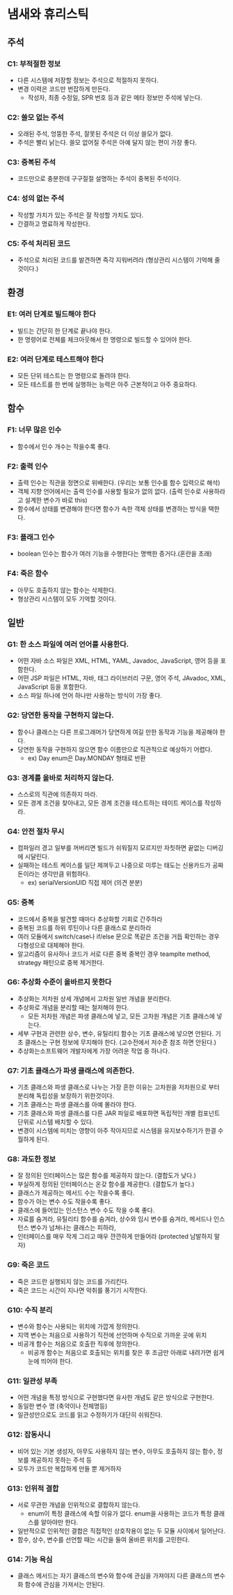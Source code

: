 # 냄새와 휴리스틱

## 주석
### C1: 부적절한 정보
- 다른 시스템에 저장할 정보는 주석으로 적절하지 못하다.
- 변경 이력은 코드만 번잡하게 만든다.
  - 작성자, 최종 수정일, SPR 번호 등과 같은 메타 정보만 주석에 넣는다.
  
### C2: 쓸모 없는 주석
- 오래된 주석, 엉뚱한 주석, 잘못된 주석은 더 이상 쓸모가 없다.
- 주석은 빨리 낡는다. 쓸모 없어질 주석은 아예 달지 않는 편이 가장 좋다.

### C3: 중복된 주석
- 코드만으로 충분한데 구구절절 설명하는 주석이 중복된 주석이다.

### C4: 성의 없는 주석
- 작성할 가치가 있는 주석은 잘 작성할 가치도 있다.
- 간결하고 명료하게 작성한다.

### C5: 주석 처리된 코드
- 주석으로 처리된 코드를 발견하면 즉각 지워버려라 (형상관리 시스템이 기억해 줄 것이다.)

## 환경
### E1: 여러 단계로 빌드해야 한다
- 빌드는 간단히 한 단계로 끝나야 한다.
- 한 명령어로 전체를 체크아웃해서 한 명령으로 빌드할 수 있어야 한다.

### E2: 여러 단계로 테스트해야 한다
- 모든 단위 테스트는 한 명령으로 돌려야 한다.
- 모든 테스트를 한 번에 실행하는 능력은 아주 근본적이고 아주 중요하다.

## 함수
### F1: 너무 많은 인수
- 함수에서 인수 개수는 작을수록 좋다.

### F2: 출력 인수
- 출력 인수는 직관을 정면으로 위배한다. (우리는 보통 인수를 함수 입력으로 해석)
- 객체 지향 언어에서는 출력 인수를 사용할 필요가 없의 없다. (출력 인수로 사용하라고 설계한 변수가 바로 this)
- 함수에서 상태를 변경해야 한다면 함수가 속한 객체 상태를 변경하는 방식을 택한다.

### F3: 플래그 인수
- boolean 인수는 함수가 여러 기능을 수행한다는 명백한 증거다.(혼란을 초래)

### F4: 죽은 함수
- 아무도 호출하지 않는 함수는 삭제한다.
- 형상관리 시스템이 모두 기억할 것이다.

## 일반
### G1: 한 소스 파일에 여러 언어를 사용한다.
- 어떤 자바 소스 파일은 XML, HTML, YAML, Javadoc, JavaScript, 영어 등을 포함한다.
- 어떤 JSP 파일은 HTML, 자바, 태그 라이브러리 구문, 영어 주석, JAvadoc, XML, JavaScript 등을 포함한다.
- 소스 파일 하나에 언어 하나만 사용하는 방식이 가장 좋다.

### G2: 당연한 동작을 구현하지 않는다.
- 함수나 클래스는 다른 프로그래머가 당연하게 여길 만한 동작과 기능을 제공해야 한다.
- 당연한 동작을 구현하지 않으면 함수 이름만으로 직관적으로 예상하기 어렵다.
  - ex) Day enum은 Day.MONDAY 형태로 반환
  
### G3: 경계를 올바로 처리하지 않는다.
- 스스로의 직관에 의존하지 마라.
- 모든 경계 조건을 찾아내고, 모든 경계 조건을 테스트하는 테이트 케이스를 작성하라.

### G4: 안전 절차 무시
- 컴파일러 경고 일부를 꺼버리면 빌드가 쉬워질지 모르지만 자칫하면 끝없는 디버깅에 시달린다.
- 실패하는 테스트 케이스를 일단 제껴두고 나중으로 미루는 태도는 신용카드가 공짜 돈이라는 생각만큼 위험하다.
  - ex) serialVersionUID 직접 제어 (의견 분분)
  
### G5: 중복
- 코드에서 중복을 발견할 때마다 추상화할 기회로 간주하라
- 중복된 코드를 하위 루틴이나 다른 클래스로 분리하라
- 여러 모듈에서 switch/case나 if/else 문으로 똑같은 조건을 거듭 확인하는 경우 다형성으로 대체해야 한다.
- 알고리즘이 유사하나 코드가 서로 다른 중복 중복인 경우 teamplte method, strategy 패턴으로 중복 제거한다.

### G6: 추상화 수준이 올바르지 못한다
- 추상화는 저차원 상세 개념에서 고차원 일반 개념을 분리한다.
- 추상화로 개념을 분리할 때는 철저해야 한다.
  - 모든 저차원 개념은 파생 클래스에 넣고, 모든 고차원 개념은 기초 클래스에 넣는다.
- 세부 구현과 관련한 상수, 변수, 유틸리티 함수는 기초 클래스에 넣으면 안된다. 기초 클래스는 구현 정보에 무지해야 한다. (고수전에서 저수준 참조 하면 안된다.)
- 추상화는소프트웨어 개발자에게 가장 어려운 작업 중 하나다.

### G7: 기초 클래스가 파생 클래스에 의존한다.
- 기초 클래스와 파생 클래스로 나누는 가장 흔한 이유는 고차원을 저차원으로 부터 분리해 독립성을 보장하기 위한것이다.
- 기초 클래스는 파생 클래스를 아예 몰라야 한다.
- 기초 클래스와 파생 클래스를 다른 JAR 파일로 배포하면 독립적인 개별 컴포넌트 단위로 시스템 배치할 수 있다.
- 변경이 시스템에 미치는 영향이 아주 작아지므로 시스템을 유지보수하기가 한결 수월하게 된다.

### G8: 과도한 정보
- 잘 정의된 인터페이스는 많은 함수를 제공하지 않는다. (결합도가 낮다.)
- 부실하게 정의된 인터페이스는 온갖 함수를 제공한다. (결합도가 높다.)
- 클래스가 제공하는 메서드 수는 작을수록 좋다.
- 함수가 아는 변수 수도 작을수록 좋다.
- 클래스에 들어있는 인스턴스 변수 수도 작을 수록 좋다.
- 자료를 숨겨라, 유틸리티 함수를 숨겨라, 상수와 임시 변수를 숨겨라, 메서드나 인스턴스 변수가 넘쳐나는 클래스는 피하라, 
- 인터페이스를 매우 작게 그리고 매우 깐깐하게 만들어라 (protected 남발하지 말자)

### G9: 죽은 코드
- 죽은 코드란 실행되지 않는 코드를 가리킨다.
- 죽은 코드는 시간이 지나면 악취를 풍기기 시작한다.

### G10: 수직 분리
- 변수와 함수는 사용되는 위치에 가깝게 정의한다.
- 지역 변수는 처음으로 사용하기 직전에 선언하며 수직으로 가까운 곳에 위치
- 비공개 함수는 처음으로 호출한 직후에 정의한다.
  - 비공개 함수는 처음으로 호출되는 위치를 찾은 후 조금만 아래로 내려가면 쉽게 눈에 띄어야 한다.

### G11: 일관성 부족
- 어떤 개념을 특정 방식으로 구현했다면 유사한 개념도 같은 방식으로 구현한다.
- 동일한 변수 명 (축약이나 전체명등)
- 일관성만으로도 코드를 읽고 수정하기가 대단히 쉬워진다.

### G12: 잡동사니
- 비어 있는 기본 생성자, 아무도 사용하지 않는 변수, 아무도 호출하지 않는 함수, 정보를 제공하지 못하는 주석 등
- 모두가 코드만 복잡하게 만들 뿐 제거하자

### G13: 인위적 결합
- 서로 무관한 개념을 인위적으로 결합하지 않는다.
  - enum이 특정 클래스에 속할 이유가 없다. enum을 사용하는 코드가 특정 클래스를 알아야만 한다.
- 일반적으로 인위적인 결합은 직접적인 상호작용이 없는 두 모듈 사이에서 일어난다.
- 함수, 상수, 변수를 선언할 때는 시간을 들여 올바른 위치를 고민한다.

### G14: 기능 욕심
- 클래스 메서드는 자기 클래스의 변수와 함수에 관심을 가져야지 다른 클래스의 변수화 함수에 관심을 가져서는 안된다.



















